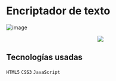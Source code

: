 <h1> Encriptador de texto  </h1>

![image](https://github.com/MarcosEspinoza-9/Encriptador-de-texto/assets/70918015/aa55b0a3-a6e5-4f99-98e9-8ec971c51824)


 <p align="center">
   <img src="https://img.shields.io/badge/STATUS-EN%20DESAROLLO-green">
   </p>

   <h2> Tecnologías usadas </h2>
   
 ``HTML5``
 ``CSS3``
 ``JavaScript``
